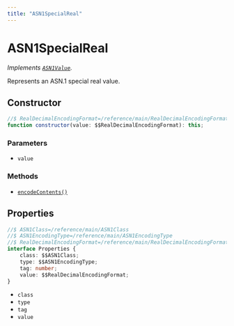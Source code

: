```yaml
---
title: "ASN1SpecialReal"
---
```


# ASN1SpecialReal

_Implements [`ASN1Value`](/reference/main/ASN1Value)._

Represents an ASN.1 special real value.

## Constructor

```ts
//$ RealDecimalEncodingFormat=/reference/main/RealDecimalEncodingFormat
function constructor(value: $$RealDecimalEncodingFormat): this;
```

### Parameters

- `value`

### Methods

- [`encodeContents()`](/reference/main/ASN1SpecialReal/encodeContents)

## Properties

```ts
//$ ASN1Class=/reference/main/ASN1Class
//$ ASN1EncodingType=/reference/main/ASN1EncodingType
//$ RealDecimalEncodingFormat=/reference/main/RealDecimalEncodingFormat
interface Properties {
	class: $$ASN1Class;
	type: $$ASN1EncodingType;
	tag: number;
	value: $$RealDecimalEncodingFormat;
}
```

- `class`
- `type`
- `tag`
- `value`
